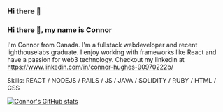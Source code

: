 ### Hi there 👋

### Hi there 👋, my name is Connor
I'm Connor from Canada. I'm a fullstack webdeveloper and recent lighthouselabs graduate. I enjoy working with frameworks like React and have a passion for web3 technology. Checkout my linkedin at https://www.linkedin.com/in/connor-hughes-90970222b/

Skills: REACT / NODEJS / RAILS / JS / JAVA / SOLIDITY / RUBY / HTML / CSS 

[![Connor's GitHub stats](https://github-readme-stats.vercel.app/api?username=SeanConnorz)](https://github.com/anuraghazra/github-readme-stats)
